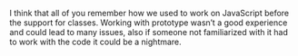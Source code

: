 I think that all of you remember how we used to work on JavaScript before the support for classes. Working with prototype wasn’t a good experience and could lead to many issues, also if someone not familiarized with it had to work with the code it could be a nightmare.
